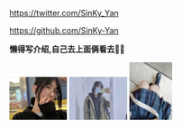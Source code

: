 https://twitter.com/SinKy_Yan

https://github.com/SinKy-Yan

**懒得写介绍,自己去上面俩看去🐱‍🏍**

<div>
    <!-- <center> -->
        <img src="./0x00.jpg" style="zoom: 10%;" />
    <!-- </center> -->
    <!-- <center> -->
        <img src="./0x01.png" style="zoom: 10%;" />
    <!-- </center> -->
    <!-- <center> -->
        <img src="./0x02.jpg" style="zoom: 10%;" />
    <!-- </center> -->
</div>